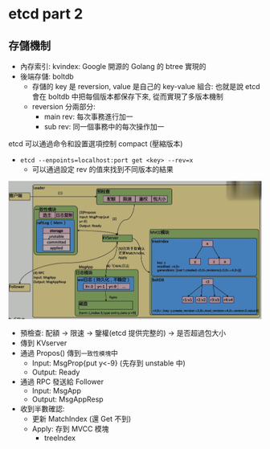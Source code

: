# etcd part 2

## 存儲機制

- 內存索引: kvindex: Google 開源的 Golang 的 btree 實現的
- 後端存儲: boltdb
  - 存儲的 key 是 reversion, value 是自己的 key-value 組合: 也就是說 etcd 會在 boltdb 中把每個版本都保存下來, 從而實現了多版本機制
  - reversion 分兩部分:
    - main rev: 每次事務進行加一
    - sub rev: 同一個事務中的每次操作加一

etcd 可以通過命令和設置選項控制 compact (壓縮版本)

- `etcd --enpoints=localhost:port get <key> --rev=x`
  - 可以通過設定 rev 的值來找到不同版本的結果

![etcd整個流程](pic/etcd整個流程.png)

- 預檢查: 配額 -> 限速 -> 鑒權(etcd 提供完整的) -> 是否超過包大小
- 傳到 KVserver
- 通過 Propos() 傳到`一致性模塊`中
  - Input: MsgProp{put y<-9} (先存到 unstable 中)
  - Output: Ready
- 通過 RPC 發送給 Follower
  - Input: MsgApp
  - Output: MsgAppResp
- 收到半數確認:
  - 更新 MatchIndex (還 Get 不到)
  - Apply: 存到 MVCC 模塊
    - treeIndex

